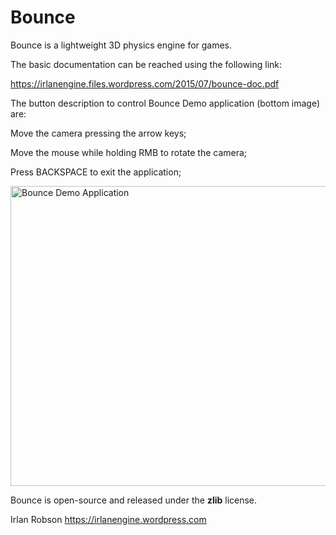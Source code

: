 # Bounce

Bounce is a lightweight 3D physics engine for games. 

The basic documentation can be reached using the following link:

https://irlanengine.files.wordpress.com/2015/07/bounce-doc.pdf

The button description to control Bounce Demo application (bottom image) are:

Move the camera pressing the arrow keys;

Move the mouse while holding RMB to rotate the camera;

Press BACKSPACE to exit the application;

<img src="https://irlanengine.files.wordpress.com/2015/08/bounce-demo.png" alt="Bounce Demo Application" width=640 height=480 align="middle">

Bounce is open-source and released under the <b>zlib</b> license. 

Irlan Robson  https://irlanengine.wordpress.com
